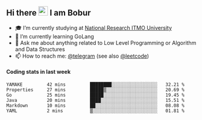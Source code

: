 ## Hi there <img src="https://media.giphy.com/media/hvRJCLFzcasrR4ia7z/giphy.gif" width="25px" height="25px"> I am Bobur

- :mortar_board: I’m currently studying at [National Research ITMO University](https://itmo.ru/)
- :seedling: I’m currently learning GoLang
- :speech_balloon: Ask me about anything related to Low Level Programming or Algorithm and Data Structures
- :mailbox: How to reach me: [@telegram](https://t.me/octoant) (see also [@leetcode](https://leetcode.com/octoant/))    

#### Coding stats in last week

<!--START_SECTION:waka-->

```text
YAMAKE         42 mins         ████████░░░░░░░░░░░░░░░░░   32.21 %
Properties     27 mins         █████▒░░░░░░░░░░░░░░░░░░░   20.69 %
Go             25 mins         █████░░░░░░░░░░░░░░░░░░░░   19.45 %
Java           20 mins         ████░░░░░░░░░░░░░░░░░░░░░   15.51 %
Markdown       10 mins         ██░░░░░░░░░░░░░░░░░░░░░░░   08.08 %
YAML           2 mins          ▒░░░░░░░░░░░░░░░░░░░░░░░░   01.81 %
```

<!--END_SECTION:waka-->
